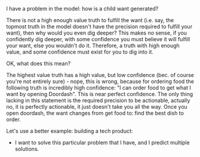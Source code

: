 I have a problem in the model: how is a child want generated?

There is not a high enough value truth to fulfill the want (i.e. say, the topmost truth in the model doesn't have the precision required to fulfill your want), then why would you even dig deeper? This makes no sense, if you confidently dig deeper, with some confidence you must believe it will fulfill your want, else you wouldn't do it. Therefore, a truth with high enough value, and some confidence must exist for you to dig into it.

OK, what does this mean?

The highest value truth has a high value, but low confidence (bec. of course you're not entirely sure) - nope, this is wrong, because for ordering food the following truth is incredibly high confidence: "I can order food to get what I want by opening Doordash". This is near perfect confidence. The only thing lacking in this statement is the required precision to be actionable, actually no, it is perfectly actionable, it just doesn't take you all the way. Once you open doordash, the want changes from get food to: find the best dish to order.

Let's use a better example: building a tech product:
- I want to solve this particular problem that I have, and I predict multiple solutions.